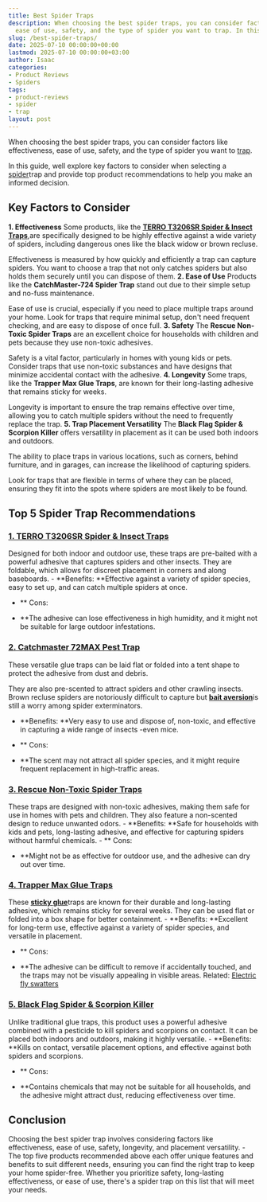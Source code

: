 ```yaml
---
title: Best Spider Traps
description: When choosing the best spider traps, you can consider factors like effectiveness,
  ease of use, safety, and the type of spider you want to trap. In this guide,...
slug: /best-spider-traps/
date: 2025-07-10 00:00:00+00:00
lastmod: 2025-07-10 00:00:00+03:00
author: Isaac
categories:
- Product Reviews
- Spiders
tags:
- product-reviews
- spider
- trap
layout: post
---
```

When choosing the best spider traps, you can consider factors like effectiveness, ease of use, safety, and the type of spider you want to [trap](https://pestpolicy.com/best-raccoon-traps/).

In this guide, well explore key factors to consider when selecting a [spider](https://pestpolicy.com/best-spider-killer/)trap and provide top product recommendations to help you make an informed decision.

##  **Key Factors to Consider**

**1. Effectiveness** Some products, like the [**TERRO T3206SR Spider & Insect Traps**](https://www.amazon.com/dp/B07Q697VZK/?tag=p-policy-20),are specifically designed to be highly effective against a wide variety of spiders, including dangerous ones like the black widow or brown recluse.

Effectiveness is measured by how quickly and efficiently a trap can capture spiders. You want to choose a trap that not only catches spiders but also holds them securely until you can dispose of them. **2. Ease of Use** Products like the **CatchMaster-724 Spider Trap** stand out due to their simple setup and no-fuss maintenance.

Ease of use is crucial, especially if you need to place multiple traps around your home. Look for traps that require minimal setup, don't need frequent checking, and are easy to dispose of once full. **3. Safety** The **Rescue Non-Toxic Spider Traps** are an excellent choice for households with children and pets because they use non-toxic adhesives.

Safety is a vital factor, particularly in homes with young kids or pets. Consider traps that use non-toxic substances and have designs that minimize accidental contact with the adhesive. **4. Longevity** Some traps, like the **Trapper Max Glue Traps**, are known for their long-lasting adhesive that remains sticky for weeks.

Longevity is important to ensure the trap remains effective over time, allowing you to catch multiple spiders without the need to frequently replace the trap. **5. Trap Placement Versatility** The **Black Flag Spider & Scorpion Killer** offers versatility in placement as it can be used both indoors and outdoors.

The ability to place traps in various locations, such as corners, behind furniture, and in garages, can increase the likelihood of capturing spiders.

Look for traps that are flexible in terms of where they can be placed, ensuring they fit into the spots where spiders are most likely to be found.

##  **Top 5 Spider Trap Recommendations**

###  [**1. TERRO T3206SR Spider & Insect Traps**](https://www.amazon.com/dp/B07Q697VZK/?tag=p-policy-20)

Designed for both indoor and outdoor use, these traps are pre-baited with a powerful adhesive that captures spiders and other insects. They are foldable, which allows for discreet placement in corners and along baseboards. - **Benefits: **Effective against a variety of spider species, easy to set up, and can catch multiple spiders at once.

- **
Cons:

- **The adhesive can lose effectiveness in high humidity, and it might not be suitable for large outdoor infestations.

###  [**2. Catchmaster 72MAX Pest Trap**](https://www.amazon.com/dp/B07Q697VZK/?tag=p-policy-20)

These versatile glue traps can be laid flat or folded into a tent shape to protect the adhesive from dust and debris.

They are also pre-scented to attract spiders and other crawling insects. Brown recluse spiders are notoriously difficult to capture but [**bait aversion**](https://portal.nifa.usda.gov/web/crisprojectpages/0231493-behavioral-resistance-and-bait-aversion-in-the-german-cockroach.html)is still a worry among spider exterminators.

- **Benefits: **Very easy to use and dispose of, non-toxic, and effective in capturing a wide range of insects -even mice.

- **
Cons:

- **The scent may not attract all spider species, and it might require frequent replacement in high-traffic areas.

###  [**3. Rescue Non-Toxic Spider Traps**](https://www.amazon.com/dp/B08QDM86VM/?tag=p-policy-20)

These traps are designed with non-toxic adhesives, making them safe for use in homes with pets and children. They also feature a non-scented design to reduce unwanted odors. - **Benefits: **Safe for households with kids and pets, long-lasting adhesive, and effective for capturing spiders without harmful chemicals. - **
Cons:

- **Might not be as effective for outdoor use, and the adhesive can dry out over time.

###  [**4. Trapper Max Glue Traps**](https://www.amazon.com/dp/B06XGL8R89/?tag=p-policy-20)

These [**sticky glue**](https://citybugs.tamu.edu/factsheets/ipm/what-is-a-sticky-trap/)traps are known for their durable and long-lasting adhesive, which remains sticky for several weeks. They can be used flat or folded into a box shape for better containment. - **Benefits: **Excellent for long-term use, effective against a variety of spider species, and versatile in placement.

- **
Cons:

- **The adhesive can be difficult to remove if accidentally touched, and the traps may not be visually appealing in visible areas. Related: [Electric fly swatters](https://pestpolicy.com/best-electric-fly-swatter/)

###  [**5. Black Flag Spider & Scorpion Killer**](https://www.amazon.com/dp/B00AA8WSKW/?tag=p-policy-20)

Unlike traditional glue traps, this product uses a powerful adhesive combined with a pesticide to kill spiders and scorpions on contact. It can be placed both indoors and outdoors, making it highly versatile. - **Benefits: **Kills on contact, versatile placement options, and effective against both spiders and scorpions.

- **
Cons:

- **Contains chemicals that may not be suitable for all households, and the adhesive might attract dust, reducing effectiveness over time.

##  **Conclusion**

Choosing the best spider trap involves considering factors like effectiveness, ease of use, safety, longevity, and placement versatility. - The top five products recommended above each offer unique features and benefits to suit different needs, ensuring you can find the right trap to keep your home spider-free. Whether you prioritize safety, long-lasting effectiveness, or ease of use, there's a spider trap on this list that will meet your needs.
